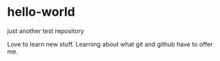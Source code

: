 # hello-world
just another test repository

Love to learn new stuff. Learning about what git and github have to offer me.

